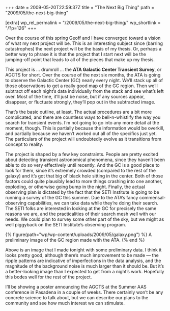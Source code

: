 +++
date = 2009-05-20T22:59:37Z
title = "The Next Big Thing"
path = "2009/05/the-next-big-thing"

[extra]
wp_rel_permalink = "/2009/05/the-next-big-thing/"
wp_shortlink = "/?p=126"
+++

Over the course of this spring Geoff and I have converged toward a vision of
what my next project will be. This is an interesting subject since (barring
catastrophes) the next project will be the basis of my thesis. Or, perhaps a
better way to phrase it is that the project that I start next will be the
jumping-off point that leads to all of the pieces that make up my thesis.

This project is … drumroll … the **ATA Galactic Center Transient Survey**, or
AGCTS for short. Over the course of the next six months, the ATA is going to
observe the Galactic Center (GC) nearly every night. We’ll stack up all of
those observations to get a really good map of the GC region. Then we’ll
subtract off each night’s data individually from the stack and see what’s left
over. Most of the time, it’ll just be noise, but if any sources appear,
disappear, or fluctuate strongly, they’ll pop out in the subtracted image.

That’s the basic outline, at least. The actual procedures are a bit more
complicated, and there are countless ways to bell-n-whistlify the way you
search for transient events. I’m not going to go into any more detail at the
moment, though. This is partially because the information would be overkill,
and partially because we haven’t worked out all of the specifics just yet. The
particulars of the project will undoubtedly evolve as it transitions from
concept to reality.

The project is shaped by a few key constraints. People are pretty excited
about detecting transient astronomical phenomena, since they haven’t been able
to do so very effectively until recently. And the GC is a good place to look
for them, since it’s extremely crowded (compared to the rest of the galaxy)
and it’s got that big ol’ black hole sitting in the center. Both of those
factors could quite plausibly lead to more things crashing into one another,
exploding, or otherwise going bump in the night. Finally, the actual observing
plan is dictated by the fact that the SETI Institute is going to be running a
survey of the GC this summer. Due to the ATA’s fancy commensal-observing
capabilities, we can take data while they’re doing their search. The SETI
folks are interested in looking at the GC for precisely the same reasons we
are, and the practicalities of their search mesh well with our needs. We could
plan to survey some other part of the sky, but we might as well piggyback on
the SETI Institute’s observing program.

{% figure(path="wp/wp-content/uploads/2009/05/galaxy.png") %}
A preliminary image of the GC region made with the ATA.
{% end %}

Above is an image that I made tonight with some preliminary data. I think it
looks pretty good, although there’s much improvement to be made — the ripple
patterns are indicative of imperfections in the data analysis, and the
magnitude of the background noise is much larger than it should be. But it’s a
better-looking image than I expected to get from a night’s work. Hopefully
this bodes well for the rest of the project.

I’ll be showing a poster announcing the AGCTS at the Summer AAS conference in
Pasadena in a couple of weeks. There certainly won’t be any concrete science
to talk about, but we can describe our plans to the community and see how much
interest we can stimulate.
